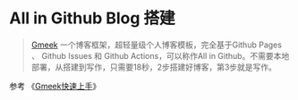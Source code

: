 # All in Github Blog 搭建

> [Gmeek](https://github.com/Meekdai/Gmeek) 一个博客框架，超轻量级个人博客模板，完全基于Github Pages 、 Github Issues 和 Github Actions，可以称作All in Github。不需要本地部署，从搭建到写作，只需要18秒，2步搭建好博客，第3步就是写作。

参考 《[Gmeek快速上手](https://blog.meekdai.com/post/Gmeek-kuai-su-shang-shou.html)》
